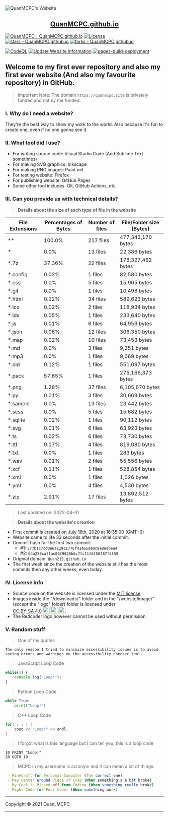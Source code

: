 <h1 style="text-align: center"></h1>

![QuanMCPC's Website](https://quanmcpc.github.io/website/image/social_preview.png)

<p align="center">
    <a href="https://quanmcpc.github.io">
        <h2 align="center">QuanMCPC.github.io</h2>
    </a>
</p>

[![QuanMCPC - QuanMCPC.github.io](https://img.shields.io/static/v1?label=QuanMCPC&message=QuanMCPC.github.io&color=red&logo=github)](https://github.com/QuanMCPC/QuanMCPC.github.io)
[![License](https://img.shields.io/badge/License-MIT-red)](#-license)
[![stars - QuanMCPC.github.io](https://img.shields.io/github/stars/QuanMCPC/QuanMCPC.github.io?style=social)](https://github.com/QuanMCPC/QuanMCPC.github.io)
[![forks - QuanMCPC.github.io](https://img.shields.io/github/forks/QuanMCPC/QuanMCPC.github.io?style=social)](https://github.com/QuanMCPC/QuanMCPC.github.io)

[![CodeQL](https://github.com/QuanMCPC/QuanMCPC.github.io/actions/workflows/codeql-analysis.yml/badge.svg)](https://github.com/QuanMCPC/QuanMCPC.github.io/actions/workflows/codeql-analysis.yml)
[![Update Website Information](https://github.com/QuanMCPC/QuanMCPC.github.io/actions/workflows/main.yml/badge.svg)](https://github.com/QuanMCPC/QuanMCPC.github.io/actions/workflows/main.yml)
[![pages-build-deployment](https://github.com/QuanMCPC/QuanMCPC.github.io/actions/workflows/pages/pages-build-deployment/badge.svg)](https://github.com/QuanMCPC/QuanMCPC.github.io/actions/workflows/pages/pages-build-deployment)

## Welcome to my first ever repository and also my first ever website (And also my favourite repository) in GitHub.

> Important Note: The domain `https://quanmcpc.site` is privately funded and not by me funded.

### I. Why do I need a website?
They're the best way to show my work to the world. Also because it's fun to create one, even if no one gonna see it.

### II. What tool did I use?
- For writing source code: Visual Studio Code (And Sublime Text sometimes)
- For making SVG graphics: Inkscape
- For making PNG images: Paint.net
- For testing website: Firefox
- For publishing website: GitHub Pages
- Some other tool includes: Git, GitHub Actions, etc.

### III. Can you provide us with technical details?

> **Details about the size of each type of file in the website**
<!--python_data_start-->
File Extensions | Percentages of Bytes | Number of files | File/Folder size (Bytes)
----------------|--------------------- |-----------------|--------------------------
\** | 100.0% | 217 files | 477,343,170 bytes
\* | 0.0% | 13 files | 22,386 bytes
\*.7z | 37.36% | 22 files | 178,327,462 bytes
\*.config | 0.02% | 1 files | 82,580 bytes
\*.css | 0.0% | 5 files | 15,905 bytes
\*.gif | 0.0% | 1 files | 10,498 bytes
\*.html | 0.12% | 34 files | 589,623 bytes
\*.ico | 0.02% | 2 files | 118,934 bytes
\*.idx | 0.05% | 1 files | 233,640 bytes
\*.js | 0.01% | 6 files | 64,959 bytes
\*.json | 0.06% | 12 files | 306,350 bytes
\*.map | 0.02% | 10 files | 73,453 bytes
\*.md | 0.0% | 3 files | 9,351 bytes
\*.mp3 | 0.0% | 1 files | 9,069 bytes
\*.old | 0.12% | 1 files | 551,097 bytes
\*.pack | 57.65% | 1 files | 275,166,373 bytes
\*.png | 1.28% | 37 files | 6,105,670 bytes
\*.py | 0.01% | 3 files | 30,669 bytes
\*.sample | 0.0% | 13 files | 23,442 bytes
\*.scss | 0.0% | 5 files | 15,682 bytes
\*.sqlite | 0.02% | 1 files | 90,112 bytes
\*.svg | 0.01% | 6 files | 63,923 bytes
\*.ts | 0.02% | 6 files | 73,730 bytes
\*.ttf | 0.17% | 4 files | 819,080 bytes
\*.txt | 0.0% | 1 files | 283 bytes
\*.wav | 0.01% | 2 files | 55,556 bytes
\*.xcf | 0.11% | 1 files | 528,854 bytes
\*.xml | 0.0% | 1 files | 1,026 bytes
\*.yml | 0.0% | 4 files | 4,530 bytes
\*.zip | 2.91% | 17 files | 13,892,512 bytes
> Last updated on: 2022-04-01
<!--python_data_stop-->

> **Details about the website's creation**
- First commit is created on July 16th, 2020 at 16:35:00 (GMT+0)
- Website came to life 33 seconds after the initial commit.
- Commit hash for the first two commit:
    - #1: `777b1c7cd0e6a129c1776f41465de0c9a8eabea4`
    - #2: `64a220caf1ac06f9028b6c7fc11f6f50487f3f59`
- Original domain: `Quan215.github.io`
- The first week since the creation of the website still has the most commits then any other weeks, even today.

### IV. License info
- Source code on the website is licensed under the [MIT license](/LICENSE)
- <span xmlns:cc="http://creativecommons.org/ns#" xmlns:dct="http://purl.org/dc/terms/"><span property="dct:title">Images inside the "/downloads/" folder and in the "/website/image/" (except the "logo" folder) folder</span> is licensed under <a href="http://creativecommons.org/licenses/by-sa/4.0/?ref=chooser-v1" target="_blank" rel="license noopener noreferrer" style="display:inline-block;"><span class="tc-green">CC BY-SA 4.0</span><img style="height:22px!important;margin-left:3px;vertical-align:text-bottom;" src="https://mirrors.creativecommons.org/presskit/icons/cc.svg?ref=chooser-v1"><img style="height:22px!important;margin-left:3px;vertical-align:text-bottom;" src="https://mirrors.creativecommons.org/presskit/icons/by.svg?ref=chooser-v1"><img style="height:22px!important;margin-left:3px;vertical-align:text-bottom;" src="https://mirrors.creativecommons.org/presskit/icons/sa.svg?ref=chooser-v1"></a></span>.
- The Redcoder logo however <span class="tc-red">cannot be used without permission</span>.

### V. Random stuff
> One of my quotes
```
The only reason I tried to minimize accessibility issues is to avoid seeing errors and warnings on the accessibility checker tool.
```
> JavaScript Loop Code
```JavaScript
while(1) {
    console.log("Loop!");
}
```
> Python Loop Code
```Python
while True:
    print("Loop!")
```
> C++ Loop Code
```c++
for( ; ; ) {
    cout << "Loop!" << endl;
}
```
> I forgot what is this language but I can tell you, this is a loop code
```basic
10 PRINT "Loop!"
20 GOTO 10
```
> MCPC in my username is acronym and it can mean a lot of things:
```nim
 - MineCraft for Personal Computer (The correct one)
 - May Center around Piece of Crap (When something's a bit broke)
 - My Cock is Pissed-off from Coding (When something really broke)
 - Might Code for Poor Coder (When something work)
```

***
Copyright &copy; 2021 Quan_MCPC
***